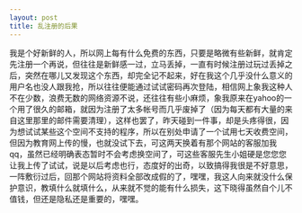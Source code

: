 ```yaml
---
layout: post
title: 乱注册的后果
---
```

我是个好新鲜的人，所以网上每有什么免费的东西，只要是略微有些新鲜，就肯定先注册一个再说，但往往是新鲜感一过，立马丢掉，一直有时候注册过玩过丢掉之后，突然在哪儿又发现这个东西，却完全记不起来，好在我这个几乎没什么意义的用户名也没人跟我抢，所以往往便能通过试试密码再次登陆，相信网上象我这种人不在少数，浪费无数的网络资源不说，还往往有些小麻烦，象我原来在yahoo的一个用了很久的邮箱，就因为注册了太多帐号而几乎废掉了（因为每天都有大量的来自这里那里的邮件需要清理），这样也罢了，昨天碰到一件事，却是头疼得很，因为想试试某些这个空间不支持的程序，所以在别处申请了一个试用七天收费空间，但因为教育网上传的慢，也就没试下去，可这两天换着有那个网站的客服加我qq，虽然已经明确表态暂时不会考虑换空间了，可这些客服先生小姐硬是您您您让我上传了试试，说是以后考虑也行，态度好的出奇，以致搞得我很是不好意思，一阵敷衍过后，回那个网站将资料全部改成假的了，嘿嘿，我这人向来就没什么保护意识，教填什么就填什么，从来就不觉的能有什么损失，这下晓得虽然自个儿不值钱，但还是隐私还是重要的，嘿嘿。